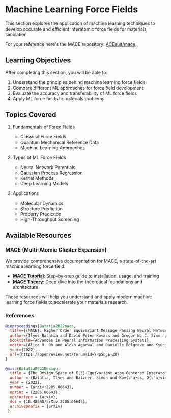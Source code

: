 # Machine Learning Force Fields

This section explores the application of machine learning techniques to develop accurate and efficient interatomic force fields for materials simulation.

For your reference here's the MACE repository: [ACEsuit/mace](https://github.com/ACEsuit/mace).

## Learning Objectives

After completing this section, you will be able to:

1. Understand the principles behind machine learning force fields
2. Compare different ML approaches for force field development
3. Evaluate the accuracy and transferability of ML force fields
4. Apply ML force fields to materials problems

## Topics Covered

1. Fundamentals of Force Fields
   - Classical Force Fields
   - Quantum Mechanical Reference Data
   - Machine Learning Approaches

2. Types of ML Force Fields
   - Neural Network Potentials
   - Gaussian Process Regression
   - Kernel Methods
   - Deep Learning Models

3. Applications
   - Molecular Dynamics
   - Structure Prediction
   - Property Prediction
   - High-Throughput Screening

## Available Resources

### MACE (Multi-Atomic Cluster Expansion)

We provide comprehensive documentation for MACE, a state-of-the-art machine learning force field:

- **[MACE Tutorial](mace_tutorial.md)**: Step-by-step guide to installation, usage, and training
- **[MACE Theory](mace_theory.md)**: Deep dive into the theoretical foundations and architecture

These resources will help you understand and apply modern machine learning force fields to accelerate your materials research.

### References

```bibtex
@inproceedings{Batatia2022mace,
  title={{MACE}: Higher Order Equivariant Message Passing Neural Networks for Fast and Accurate Force Fields},
  author={Ilyes Batatia and David Peter Kovacs and Gregor N. C. Simm and Christoph Ortner and Gabor Csanyi},
  booktitle={Advances in Neural Information Processing Systems},
  editor={Alice H. Oh and Alekh Agarwal and Danielle Belgrave and Kyunghyun Cho},
  year={2022},
  url={https://openreview.net/forum?id=YPpSngE-ZU}
}

@misc{Batatia2022Design,
  title = {The Design Space of E(3)-Equivariant Atom-Centered Interatomic Potentials},
  author = {Batatia, Ilyes and Batzner, Simon and Kov{\'a}cs, D{\'a}vid P{\'e}ter and Musaelian, Albert and Simm, Gregor N. C. and Drautz, Ralf and Ortner, Christoph and Kozinsky, Boris and Cs{\'a}nyi, G{\'a}bor},
  year = {2022},
  number = {arXiv:2205.06643},
  eprint = {2205.06643},
  eprinttype = {arxiv},
  doi = {10.48550/arXiv.2205.06643},
  archiveprefix = {arXiv}
 }
```
